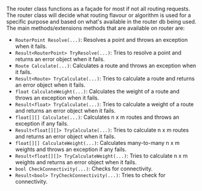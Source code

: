 The router class functions as a façade for most if not all routing requests. The router class will decide what routing flavour or algorithm is used for a specific purpose and based on what's available in the router db being used. The main methods/extensions methods that are available on router are:

- `RouterPoint Resolve(...)`: Resolves a point and throws an exception when it fails.
- `Result<RouterPoint> TryResolve(...)`: Tries to resolve a point and returns an error object when it fails.
- `Route Calculate(...)`: Calculates a route and throws an exception when it fails.
- `Result<Route> TryCalculate(...)`: Tries to calculate a route and returns an error object when it fails.
- `float CalculateWeight(...)`: Calculates the weight of a route and throws an exception when it fails.
- `Result<float> TryCalculate(...)`: Tries to calculate a weight of a route and returns an error object when it fails.
- `float[][] Calculate(...)`: Calculates n x m routes and throws an exception if any fails.
- `Result<float[][]> TryCalculate(...)`: Tries to calculate n x m routes and returns an error object when it fails.
- `float[][] CalculateWeight(...)`: Calculates many-to-many n x m weights and throws an exception if any fails.
- `Result<float[][]> TryCalculateWeight(...)`: Tries to calculate n x m weights and returns an error object when it fails.
- `bool CheckConnectivity(...)`: Checks for connectivity.
- `Result<bool> TryCheckConnectivity(...)`: Tries to check for connectivity.
